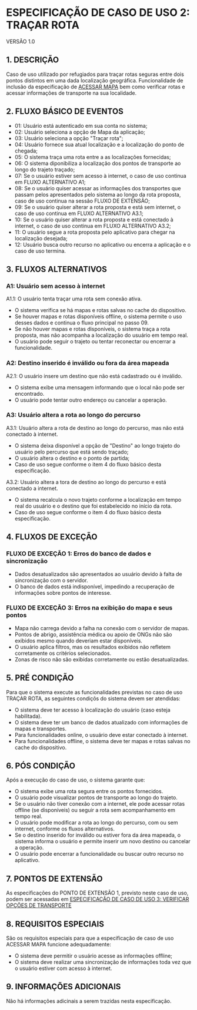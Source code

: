 # ESPECIFICAÇÃO DE CASO DE USO 2: TRAÇAR ROTA

VERSÃO 1.0

## 1. DESCRIÇÃO
Caso de uso utilizado por refugiados para traçar rotas seguras entre dois pontos distintos em uma dada localização geográfica. Funcionalidade de inclusão da especificação de [ACESSAR MAPA](/uc/especificacoes/01/) bem como verificar rotas e acessar informações de transporte na sua localidade.

## 2. FLUXO BÁSICO DE EVENTOS
- 01: Usuário está autenticado em sua conta no sistema;
- 02: Usuário seleciona a opção de Mapa da aplicação;
- 03: Usuário seleciona a opção "Traçar rota";
- 04: Usuário fornece sua atual localização e a localização do ponto de chegada;
- 05: O sistema traça uma rota entre a as localizações fornecidas;
- 06: O sistema diponibiliza a localização dos pontos de transporte ao longo do trajeto traçado;
- 07: Se o usuário estiver sem acesso à internet, o caso de uso continua em FLUXO ALTERNATIVO A1;
- 08: Se o usuário quiser acessar as informações dos transportes que passam pelos apresentados pelo sistema ao longo da rota proposta, caso de uso continua na sessão FLUXO DE EXTENSÃO;
- 09: Se o usuário quiser alterar a rota proposta e está sem internet, o caso de uso continua em FLUXO ALTERNATIVO A3.1;
- 10: Se o usuário quiser alterar a rota proposta e está conectado à internet, o caso de uso continua em FLUXO ALTERNATIVO A3.2;
- 11: O usuário segue a rota proposta pelo aplicativo para chegar na localização desejada;
- 12: Usuário busca outro recurso no aplicativo ou encerra a aplicação e o caso de uso termina.

## 3. FLUXOS ALTERNATIVOS

### A1: Usuário sem acesso à internet

A1.1: O usuário tenta traçar uma rota sem conexão ativa.

- O sistema verifica se há mapas e rotas salvas no cache do dispositivo.
- Se houver mapas e rotas disponíveis offline, o sistema permite o uso desses dados e continua o fluxo principal no passo 09.
- Se não houver mapas e rotas disponíveis, o sistema traça a rota proposta, mas não acompanha a localização do usuário em tempo real.
- O usuário pode seguir o trajeto ou tentar reconectar ou encerrar a funcionalidade.

### A2: Destino inserido é inválido ou fora da área mapeada

A2.1: O usuário insere um destino que não está cadastrado ou é inválido.

- O sistema exibe uma mensagem informando que o local não pode ser encontrado.
- O usuário pode tentar outro endereço ou cancelar a operação.

### A3: Usuário altera a rota ao longo do percurso
A3.1: Usuário altera a rota de destino ao longo do percurso, mas não está conectado à internet.

- O sistema deixa disponível a opção de "Destino" ao longo trajeto do usuário pelo percurso que está sendo traçado;
- O usuário altera o destino e o ponto de partida;
- Caso de uso segue conforme o item 4 do fluxo básico desta especificação.

A3.2: Usuário altera a tora de destino ao longo do percurso e está conectado a internet.

- O sistema recalcula o novo trajeto conforme a localização em tempo real do usuário e o destino que foi estabelecido no início da rota.
- Caso de uso segue conforme o item 4 do fluxo básico desta especificação.

## 4. FLUXOS DE EXCEÇÃO

### FLUXO DE EXCEÇÃO 1: Erros do banco de dados e sincronização

- Dados desatualizados são apresentados ao usuário devido à falta de sincronização com o servidor.  
- O banco de dados está indisponível, impedindo a recuperação de informações sobre pontos de interesse.

### FLUXO DE EXCEÇÃO 3: Erros na exibição do mapa e seus pontos

- Mapa não carrega devido a falha na conexão com o servidor de mapas.  
- Pontos de abrigo, assistência médica ou apoio de ONGs não são exibidos mesmo quando deveriam estar disponíveis.  
- O usuário aplica filtros, mas os resultados exibidos não refletem corretamente os critérios selecionados.  
- Zonas de risco não são exibidas corretamente ou estão desatualizadas.


## 5. PRÉ CONDIÇÃO

Para que o sistema execute as funcionalidades previstas no caso de uso TRAÇAR ROTA, as seguintes condiçõs do sistema devem ser atendidas:

- O sistema deve ter acesso à localização do usuário (caso esteja habilitada).
- O sistema deve ter um banco de dados atualizado com informações de mapas e transportes.
- Para funcionalidades online, o usuário deve estar conectado à internet.
- Para funcionalidades offline, o sistema deve ter mapas e rotas salvas no cache do dispositivo.

## 6. PÓS CONDIÇÃO

Após a execução do caso de uso, o sistema garante que:

- O sistema exibe uma rota segura entre os pontos fornecidos.
- O usuário pode visualizar pontos de transporte ao longo do trajeto.
- Se o usuário não tiver conexão com a internet, ele pode acessar rotas offline (se disponíveis) ou seguir a rota sem acompanhamento em tempo real.
- O usuário pode modificar a rota ao longo do percurso, com ou sem internet, conforme os fluxos alternativos.
- Se o destino inserido for inválido ou estiver fora da área mapeada, o sistema informa o usuário e permite inserir um novo destino ou cancelar a operação.
- O usuário pode encerrar a funcionalidade ou buscar outro recurso no aplicativo.

## 7. PONTOS DE EXTENSÃO
As especificações do PONTO DE EXTENSÃO 1, previsto neste caso de uso, podem ser acessadas em [ESPECIFICAÇÃO DE CASO DE USO 3: VERIFICAR OPÇÕES DE TRANSPORTE](/uc/especificacoes/03/)

## 8. REQUISITOS ESPECIAIS
São os requisitos especiais para que a especificação de caso de uso ACESSAR MAPA funcione adequadamente:

- O sistema deve permitir o usuário acesse as informações offline;
- O sistema deve realizar uma sincronização de informações toda vez que o usuário estiver com acesso à internet.

## 9. INFORMAÇÕES ADICIONAIS
Não há informações adicinais a serem trazidas nesta especificação.
